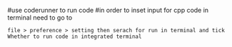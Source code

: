 #use coderunner to  run code
#in order to inset input for cpp code in terminal need to go to
```
file > preference > setting then serach for run in terminal and tick Whether to run code in integrated terminal
```
